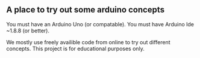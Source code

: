 ## A place to try out some arduino concepts
You must have an Arduino Uno (or compatable). 
You must have Arduino Ide ~1.8.8 (or better).

We mostly use freely availible code from online to try out different concepts. This project is for educational purposes only.
